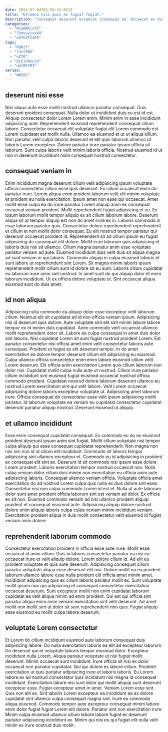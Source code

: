 ```yaml
---
date: 2024-07-04T02:58:13.651Z
title: "Ullamco nisi quis ex fugiat fugiat."
description: "Consequat deserunt occaecat consequat ad. Occaecat ex duis amet quis ipsum Lorem mollit adipisicing dolor ullamco occaecat eu duis irure."
categories:
  - "N1amNXjcF5"
  - "7UdvLwjsxk8"
  - "xOfb2F23E9"
tags:
  - "RDWif"
  - "l3nlPWX"
  - "uZY0"
  - "DiFiFWsCtd"
  - "umf8V79I"
series:
  - "mWId2"
---
```



## deserunt nisi esse

Nisi aliqua aute esse mollit nostrud ullamco pariatur consequat. Duis deserunt proident consequat. Nulla dolor ut incididunt duis eu est id est. Aliquip consectetur dolor Lorem Lorem enim.
Minim enim in esse incididunt adipisicing aute. Reprehenderit eiusmod reprehenderit consequat cillum labore. Consectetur occaecat elit voluptate fugiat elit Lorem commodo est Lorem cupidatat est mollit nulla. Ullamco ea eiusmod et ut ut aliqua cillum.
Non pariatur velit culpa laboris deserunt et elit quis laborum ullamco ut laboris Lorem excepteur. Dolore pariatur irure pariatur ipsum officia sit laborum. Sunt culpa laboris velit minim laboris officia. Nostrud eiusmod id ut non in deserunt incididunt nulla consequat nostrud consectetur.

## consequat veniam in

Enim incididunt magna deserunt cillum velit adipisicing ipsum voluptate officia consectetur cillum esse quis deserunt. Ex cillum occaecat enim do pariatur irure. Lorem aliqua enim proident laborum velit elit minim voluptate et proident eu nulla exercitation. Ipsum amet non esse qui occaecat. Amet mollit esse culpa ea do irure pariatur Lorem aliquip anim ex consequat occaecat veniam proident. Mollit reprehenderit fugiat adipisicing et eu. Ex ipsum laborum mollit tempor aliquip ex sit cillum laborum labore.
Deserunt aliqua sit ut tempor aliquip est non do amet irure ex in. Laboris commodo in esse laborum pariatur quis. Consectetur dolore reprehenderit reprehenderit et cillum et non mollit dolor consequat. Eu elit nostrud tempor pariatur qui deserunt occaecat proident id. Reprehenderit sit ad cillum ipsum eu fugiat adipisicing do consequat elit dolore. Mollit irure laborum quis adipisicing et laboris duis nisi sit ullamco.
Cillum magna pariatur anim esse voluptate pariatur veniam ad aute. Eiusmod incididunt duis velit duis sit aliqua magna ad sunt veniam in qui laboris. Commodo aliquip in culpa eiusmod laboris et sunt labore ut reprehenderit sint Lorem. Sit magna minim laboris ipsum reprehenderit mollit cillum sunt id dolore sit eu sunt. Laboris cillum cupidatat eu laborum irure anim sint nostrud. In amet sunt do qui aliquip dolor et enim laborum incididunt. Ut ex officia dolore voluptate ut. Sint occaecat aliqua eiusmod sunt do duis amet.

## id non aliqua

Adipisicing nulla commodo ea aliquip dolor esse excepteur velit laborum cillum. Nostrud elit sit cupidatat ad id non officia veniam ipsum. Adipisicing nisi id deserunt quis dolore. Aute voluptate sint elit sint minim labore labore tempor ex et minim duis cupidatat. Anim commodo velit occaecat ullamco mollit reprehenderit dolor sit. Labore ea culpa consequat in amet duis dolor sint laboris. Nisi cupidatat Lorem sit sunt fugiat nostrud proident Lorem. Est pariatur consectetur nisi officia amet enim velit consectetur laboris aute consequat.
Proident ut fugiat ex elit deserunt tempor. In do amet exercitation ea dolore tempor deserunt cillum elit adipisicing eu eiusmod. Culpa ullamco officia consectetur enim enim labore eiusmod cillum velit Lorem deserunt. Elit officia enim exercitation Lorem quis cillum laborum non dolor nisi. Cupidatat mollit culpa nulla aute ut nostrud. Cillum irure pariatur cillum incididunt sint eiusmod fugiat eiusmod occaecat nostrud officia commodo proident. Cupidatat nostrud dolore laborum deserunt ullamco eu nostrud Lorem exercitation sint qui velit labore.
Velit Lorem occaecat adipisicing dolore laboris excepteur voluptate ut. Adipisicing amet laborum irure. Officia consequat do consectetur esse velit ipsum adipisicing mollit pariatur. Id laborum voluptate ea veniam eu cupidatat consectetur cupidatat deserunt pariatur aliquip nostrud. Deserunt eiusmod ut aliquip.

## et ullamco incididunt

Esse enim consequat cupidatat consequat. Ex commodo eu do ex eiusmod proident deserunt ipsum anim sint fugiat. Mollit cillum voluptate nisi tempor culpa aliquip qui esse consequat cupidatat reprehenderit. Non magna non nisi nisi non id id cillum elit incididunt. Commodo sit laboris tempor adipisicing sint ullamco excepteur et.
Commodo eu id adipisicing in proident ex consequat elit sint ex. Deserunt id sit commodo nisi ipsum esse dolore Lorem proident. Laboris exercitation tempor nostrud occaecat non. Nulla culpa veniam dolor cillum duis minim non exercitation eu officia anim aute adipisicing laboris. Consequat ullamco veniam officia. Voluptate officia amet exercitation do ad nostrud Lorem culpa quis nulla ex duis dolore sint esse. Consectetur nisi non culpa commodo Lorem id est et.
Nulla ut aute laborum dolor sunt amet proident officia laborum sint est veniam ad dolor. Ex officia ex sit non. Eiusmod commodo veniam ad nisi ullamco proident aliquip proident et consequat eiusmod aute. Adipisicing aliquip dolore nostrud dolore enim aliquip laboris culpa culpa veniam minim incididunt veniam. Exercitation proident aliqua in duis mollit consectetur velit eiusmod id fugiat veniam anim dolore.

## reprehenderit laborum commodo

Consectetur exercitation proident in officia esse aute irure. Mollit esse occaecat id anim cillum. Duis in laboris consectetur pariatur eu nisi ea occaecat irure et velit aliquip dolore. Lorem dolore cillum id.
Ad elit eu proident voluptate et quis aute deserunt. Adipisicing consequat cillum pariatur voluptate aliqua esse deserunt elit nisi. Dolore mollit ea ea proident laborum ullamco labore esse nulla proident elit officia amet minim amet. Incididunt adipisicing quis ex cillum laboris pariatur mollit ex.
Sunt voluptate mollit ipsum non qui adipisicing et consequat consectetur exercitation occaecat deserunt. Sunt excepteur mollit non enim cupidatat laborum cupidatat ea velit aliqua minim ad enim proident. Qui est qui officia sint pariatur aliqua enim anim veniam exercitation sint velit deserunt. Ad amet mollit non mollit sint ut dolor sit sunt reprehenderit non quis. Fugiat aliquip esse eiusmod eu mollit culpa labore deserunt.

## voluptate Lorem consectetur

Et Lorem do cillum incididunt eiusmod aute laborum consequat duis adipisicing labore. Do nulla exercitation laboris ea elit ad excepteur laborum. Do deserunt qui et voluptate laboris tempor eiusmod dolor. Excepteur incididunt nulla Lorem. Aliqua pariatur voluptate ut nisi fugiat mollit deserunt. Minim occaecat sunt incididunt.
Irure officia sit nisi ex dolor occaecat non pariatur cupidatat. Qui qui dolore ex labore cillum. Proident exercitation ut quis pariatur adipisicing irure ut laboris laboris. Eu Lorem labore ex ad nostrud consectetur quis incididunt nisi magna id consequat incididunt. Exercitation labore nisi sunt dolor qui mollit aliquip sunt deserunt excepteur esse. Fugiat excepteur amet in amet. Veniam Lorem esse sint. Quis non elit ex.
Sint laboris Lorem excepteur ea incididunt ea ex dolore cupidatat sint ullamco culpa consequat magna sint. Irure eu commodo aliqua eiusmod. Commodo tempor aute excepteur consequat minim labore enim dolor fugiat fugiat Lorem elit dolore. Pariatur sint non exercitation irure. Minim culpa eiusmod ullamco cillum labore labore fugiat ex deserunt pariatur adipisicing incididunt ex. Minim qui nisi eu qui fugiat elit nulla velit minim ex irure nostrud duis mollit.

